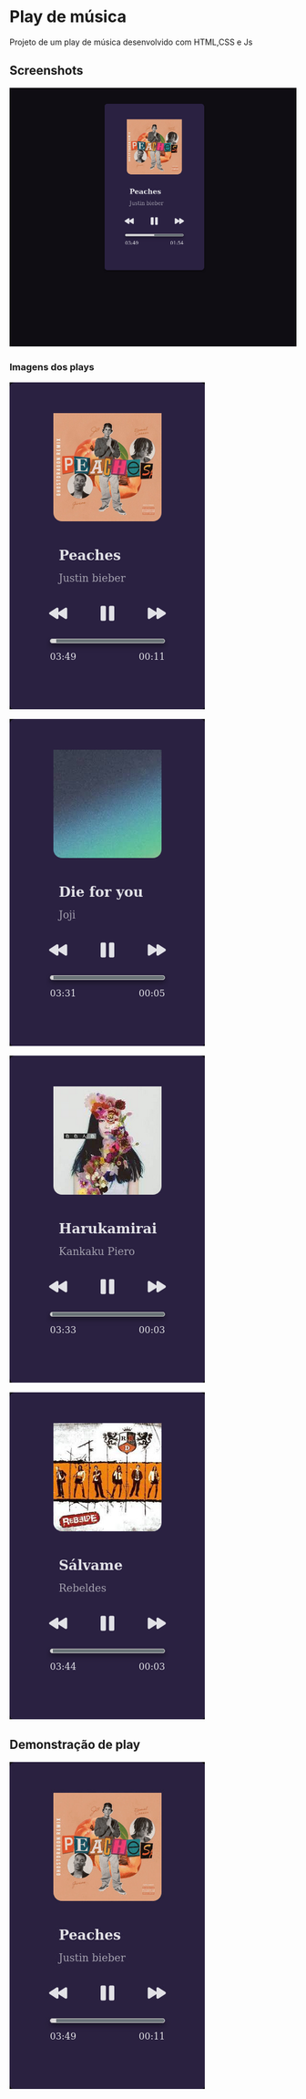 # Play de música

Projeto de um play de música 
desenvolvido com HTML,CSS e Js

## Screenshots

![Desktop project](/assets/imgs/desktop.png)

### Imagens dos plays

![Play 1](/assets/imgs/musicajb.png)

![Play 2](/assets/imgs/musicajoji.png)

![Play 3](/assets/imgs/musicaharu.png)

![Play 4](/assets/imgs/musicarbd.png)

## Demonstração de play 

![project gif](/assets/musicajb.gif)
